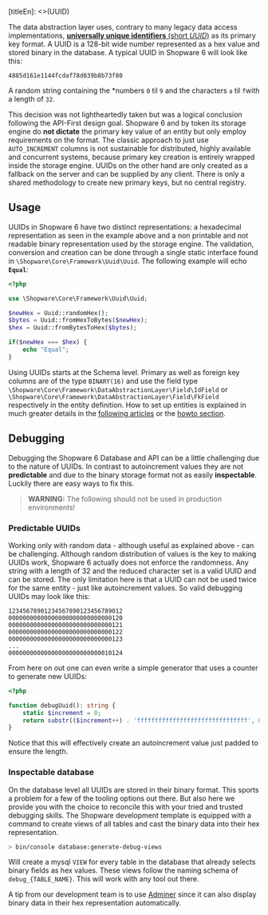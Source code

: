 [titleEn]: <>(UUID)

The data abstraction layer uses, contrary to many legacy data access implementations, [**universally unique identifiers** (short *UUID*)](https://en.wikipedia.org/wiki/Universally_unique_identifier) as its primary key format. A UUID is a 128-bit wide number represented as a hex value and stored binary in the database. A typical UUID in Shopware 6 will look like this:

```
4885d161e1144fcdaf78d039b8b73f80
```

A random string containing the *numbers `0` til `9` and the characters `a` til `f`with a length of `32`.

This decision was not lightheartedly taken but was a logical conclusion following the API-First design goal. Shopware 6 and by token its storage engine do **not dictate** the primary key value of an entity but only employ requirements on the format. The classic approach to just use `AUTO_INCREMENT` columns is not sustainable for distributed, highly available and concurrent systems, because primary key creation is entirely wrapped inside the storage engine. UUIDs on the other hand are only created as a fallback on the server and can be supplied by any client. There is only a shared methodology to create new primary keys, but no central registry.

## Usage

UUIDs in Shopware 6 have two distinct representations: a hexadecimal representation as seen in the example above and a non printable and not readable binary representation used by the storage engine. The validation, conversion and creation can be done through a single static interface found in `\Shopware\Core\Framework\Uuid\Uuid`. The following example will echo **`Equal`**:

```php
<?php

use \Shopware\Core\Framework\Uuid\Uuid;

$newHex = Uuid::randomHex();
$bytes = Uuid::fromHexToBytes($newHex);
$hex = Uuid::fromBytesToHex($bytes);

if($newHex === $hex) {
    echo "Equal";
}
```

Using UUIDs starts at the Schema level. Primary as well as foreign key columns are of the type `BINARY(16)` and use the field type `\Shopware\Core\Framework\DataAbstractionLayer\Field\IdField` or  `\Shopware\Core\Framework\DataAbstractionLayer\Field\FkField` respectively in the entity definition. How to set up entities is explained in much greater details in the [following articles](./__categoryInfo.md) or the [howto section](./../../../4-how-to/__categoryInfo.md).

## Debugging

Debugging the Shopware 6 Database and API can be a little challenging due to the nature of UUIDs. In contrast to autoincrement values they are not **predictable** and due to the binary storage format not as easily **inspectable**. Luckily there are easy ways to fix this.

> **WARNING:** The following should not be used in production environments!

### Predictable UUIDs

Working only with random data - although useful as explained above - can be challenging. Although random distribution of values is the key to making UUIDs work, Shopware 6 actually does not enforce the randomness. Any string with a length of 32 and the reduced character set is a valid UUID and can be stored. The only limitation here is that a UUID can not be used twice for the same entity - just like autoincrement values. So valid debugging UUIDs may look like this: 

```
12345678901234567890123456789012
00000000000000000000000000000120
00000000000000000000000000000121
00000000000000000000000000000122
00000000000000000000000000000123
...
00000000000000000000000000010124
```

From here on out one can even write a simple generator that uses a counter to generate new UUIDs:

```php
<?php

function debugUuid(): string {
    static $increment = 0;
    return substr(($increment++) . 'fffffffffffffffffffffffffffffff', 0, 32);
}
```

Notice that this will effectively create an autoincrement value just padded to ensure the length.

### Inspectable database

On the database level all UUIDs are stored in their binary format. This sports a problem for a few of the tooling options out there. But also here we provide you with the choice to reconcile this with your tried and trusted debugging skills. The Shopware development template is equipped with a command to create views of all tables and cast the binary data into their hex representation. 

```bash
> bin/console database:generate-debug-views
```

Will create a mysql `VIEW` for every table in the database that already selects binary fields as hex values. These views follow the naming schema of `debug_{TABLE_NAME}`. This will work with any tool out there.

A tip from our development team is to use [Adminer](https://www.adminer.org/) since it can also display binary data in their hex representation automatically.  

